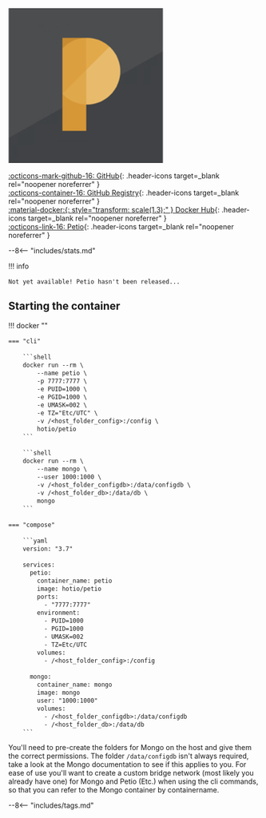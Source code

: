 <div class="image-logo"><img src="/img/image-logos/petio.png" alt="logo"></div>

[:octicons-mark-github-16: GitHub](https://github.com/hotio/petio){: .header-icons target=_blank rel="noopener noreferrer" }  
[:octicons-container-16: GitHub Registry](https://github.com/orgs/hotio/packages/container/package/petio){: .header-icons target=_blank rel="noopener noreferrer" }  
[:material-docker:{: style="transform: scale(1.3);" } Docker Hub](https://hub.docker.com/r/hotio/petio){: .header-icons target=_blank rel="noopener noreferrer" }  
[:octicons-link-16: Petio](https://petio.tv){: .header-icons target=_blank rel="noopener noreferrer" }  

--8<-- "includes/stats.md"

!!! info

    Not yet available! Petio hasn't been released...

## Starting the container

!!! docker ""

    === "cli"

        ```shell
        docker run --rm \
            --name petio \
            -p 7777:7777 \
            -e PUID=1000 \
            -e PGID=1000 \
            -e UMASK=002 \
            -e TZ="Etc/UTC" \
            -v /<host_folder_config>:/config \
            hotio/petio
        ```

        ```shell
        docker run --rm \
            --name mongo \
            --user 1000:1000 \
            -v /<host_folder_configdb>:/data/configdb \
            -v /<host_folder_db>:/data/db \
            mongo
        ```

    === "compose"

        ```yaml
        version: "3.7"

        services:
          petio:
            container_name: petio
            image: hotio/petio
            ports:
              - "7777:7777"
            environment:
              - PUID=1000
              - PGID=1000
              - UMASK=002
              - TZ=Etc/UTC
            volumes:
              - /<host_folder_config>:/config

          mongo:
            container_name: mongo
            image: mongo
            user: "1000:1000"
            volumes:
              - /<host_folder_configdb>:/data/configdb
              - /<host_folder_db>:/data/db
        ```

You'll need to pre-create the folders for Mongo on the host and give them the correct permissions. The folder `/data/configdb` isn't always required, take a look at the Mongo documentation to see if this applies to you. For ease of use you'll want to create a custom bridge network (most likely you already have one) for Mongo and Petio (Etc.) when using the cli commands, so that you can refer to the Mongo container by containername.

--8<-- "includes/tags.md"
